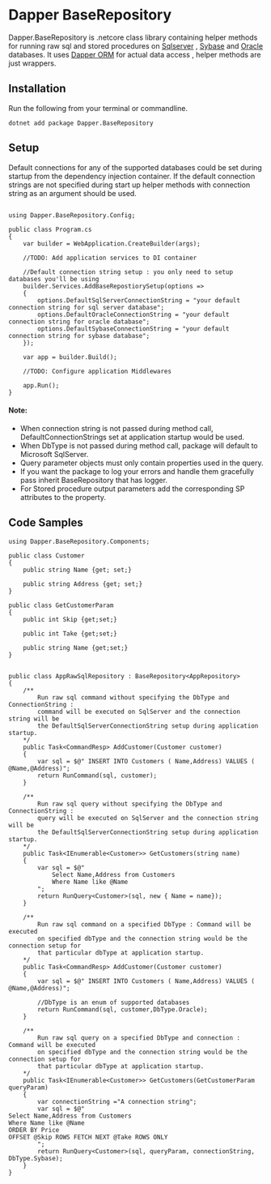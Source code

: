 # Dapper BaseRepository
Dapper.BaseRepository is .netcore class library containing helper methods for running raw sql and stored procedures on [Sqlserver](https://en.wikipedia.org/wiki/Microsoft_SQL_Server) , [Sybase](https://en.wikipedia.org/wiki/Adaptive_Server_Enterprise) and [Oracle](https://en.wikipedia.org/wiki/Oracle_Database) databases. It uses [Dapper ORM](https://github.com/DapperLib/Dapper) for actual data access , helper methods are just wrappers.

## Installation

Run the following from your terminal or commandline.
```
dotnet add package Dapper.BaseRepository
```

## Setup
Default connections for any of the supported databases could be set during startup from the dependency injection container. If the default connection strings are not specified during start up helper methods with connection string as an argument should be used.

```

using Dapper.BaseRepository.Config;

public class Program.cs
{
    var builder = WebApplication.CreateBuilder(args);

    //TODO: Add application services to DI container

    //Default connection string setup : you only need to setup databases you'll be using
    builder.Services.AddBaseRepostiorySetup(options =>
    {
        options.DefaultSqlServerConnectionString = "your default connection string for sql server database";
        options.DefaultOracleConnectionString = "your default connection string for oracle database";
        options.DefaultSybaseConnectionString = "your default connection string for sybase database";
    });

    var app = builder.Build();

    //TODO: Configure application Middlewares

    app.Run();
}
```
#### Note:
- When connection string is not passed during method call, DefaultConnectionStrings set
at application startup would be used.
- When DbType is not passed during method call, package will default to Microsoft SqlServer.
- Query parameter objects must only contain properties used in the query.
- If you want the package to log your errors and handle them gracefully pass inherit BaseRepository that has logger.
- For Stored procedure output parameters add the corresponding SP attributes to the property.

## Code Samples

```
using Dapper.BaseRepository.Components;

public class Customer
{
    public string Name {get; set;}

    public string Address {get; set;}
}

public class GetCustomerParam
{
    public int Skip {get;set;}

    public int Take {get;set;}

    public string Name {get;set;}
}


public class AppRawSqlRepository : BaseRepository<AppRepository>
{
    /**
        Run raw sql command without specifying the DbType and ConnectionString :  
        command will be executed on SqlServer and the connection string will be  
        the DefaultSqlServerConnectionString setup during application startup.  
    */ 
    public Task<CommandResp> AddCustomer(Customer customer)
    {
        var sql = $@" INSERT INTO Customers ( Name,Address) VALUES ( @Name,@Address)";
        return RunCommand(sql, customer);
    }

    /**
        Run raw sql query without specifying the DbType and ConnectionString :  
        query will be executed on SqlServer and the connection string will be  
        the DefaultSqlServerConnectionString setup during application startup. 
    */ 
    public Task<IEnumerable<Customer>> GetCustomers(string name)
    {
        var sql = $@"
            Select Name,Address from Customers  
            Where Name like @Name
        ";
        return RunQuery<Customer>(sql, new { Name = name});
    }

    /**
        Run raw sql command on a specified DbType : Command will be executed  
        on specified dbType and the connection string would be the connection setup for  
        that particular dbType at application startup.
    */ 
    public Task<CommandResp> AddCustomer(Customer customer)
    {
        var sql = $@" INSERT INTO Customers ( Name,Address) VALUES ( @Name,@Address)";

        //DbType is an enum of supported databases
        return RunCommand(sql, customer,DbType.Oracle);
    }

    /**
        Run raw sql query on a specified DbType and connection : Command will be executed  
        on specified dbType and the connection string would be the connection setup for  
        that particular dbType at application startup.
    */ 
    public Task<IEnumerable<Customer>> GetCustomers(GetCustomerParam queryParam)
    {
        var connectionString ="A connection string";
        var sql = $@"
Select Name,Address from Customers  
Where Name like @Name  
ORDER BY Price  
OFFSET @Skip ROWS FETCH NEXT @Take ROWS ONLY
        ";
        return RunQuery<Customer>(sql, queryParam, connectionString, DbType.Sybase);
    }
}
```
